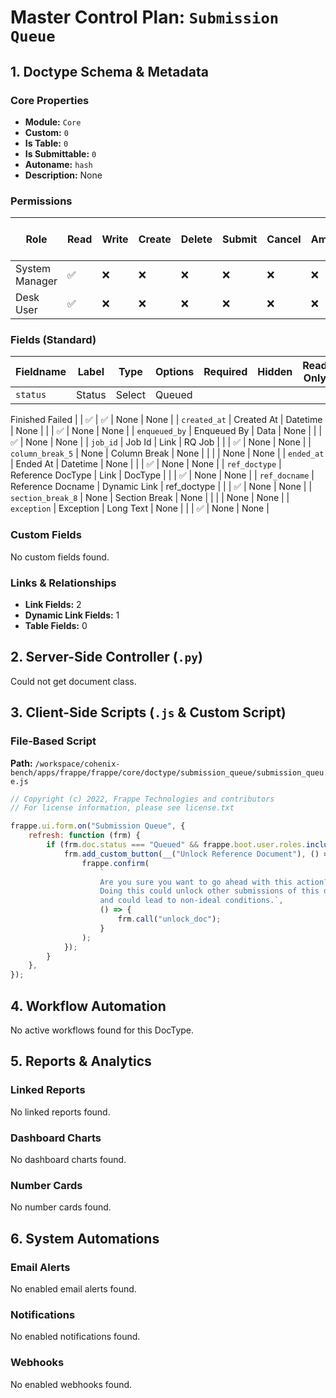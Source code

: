 # Master Control Plan: `Submission Queue`

## 1. Doctype Schema & Metadata

### Core Properties
- **Module:** `Core`
- **Custom:** `0`
- **Is Table:** `0`
- **Is Submittable:** `0`
- **Autoname:** `hash`
- **Description:** None

### Permissions
| Role | Read | Write | Create | Delete | Submit | Cancel | Amend | Report | Import | Export | Print | Email | Share | Set User Perms |
|---|---|---|---|---|---|---|---|---|---|---|---|---|---|---|
| System Manager | ✅ | ❌ | ❌ | ❌ | ❌ | ❌ | ❌ | ✅ | ❌ | ✅ | ✅ | ✅ | ✅ | ❌ |
| Desk User | ✅ | ❌ | ❌ | ❌ | ❌ | ❌ | ❌ | ❌ | ❌ | ❌ | ❌ | ❌ | ❌ | ❌ |


### Fields (Standard)
| Fieldname | Label | Type | Options | Required | Hidden | Read Only | Default | Description |
|---|---|---|---|---|---|---|---|---|
| `status` | Status | Select | Queued
Finished
Failed |  | ✅ | ✅ | None | None |
| `created_at` | Created At | Datetime | None |  |  | ✅ | None | None |
| `enqueued_by` | Enqueued By | Data | None |  |  | ✅ | None | None |
| `job_id` | Job Id | Link | RQ Job |  |  | ✅ | None | None |
| `column_break_5` | None | Column Break | None |  |  |  | None | None |
| `ended_at` | Ended At | Datetime | None |  |  | ✅ | None | None |
| `ref_doctype` | Reference DocType | Link | DocType |  |  | ✅ | None | None |
| `ref_docname` | Reference Docname | Dynamic Link | ref_doctype |  |  | ✅ | None | None |
| `section_break_8` | None | Section Break | None |  |  |  | None | None |
| `exception` | Exception | Long Text | None |  |  | ✅ | None | None |


### Custom Fields
No custom fields found.


### Links & Relationships
- **Link Fields:** 2
- **Dynamic Link Fields:** 1
- **Table Fields:** 0

## 2. Server-Side Controller (`.py`)
Could not get document class.


## 3. Client-Side Scripts (`.js` & Custom Script)
### File-Based Script
**Path:** `/workspace/cohenix-bench/apps/frappe/frappe/core/doctype/submission_queue/submission_queue.js`
```javascript
// Copyright (c) 2022, Frappe Technologies and contributors
// For license information, please see license.txt

frappe.ui.form.on("Submission Queue", {
	refresh: function (frm) {
		if (frm.doc.status === "Queued" && frappe.boot.user.roles.includes("System Manager")) {
			frm.add_custom_button(__("Unlock Reference Document"), () => {
				frappe.confirm(
					`
					Are you sure you want to go ahead with this action?
					Doing this could unlock other submissions of this document which are in queue (if present)
					and could lead to non-ideal conditions.`,
					() => {
						frm.call("unlock_doc");
					}
				);
			});
		}
	},
});

```




## 4. Workflow Automation
No active workflows found for this DocType.


## 5. Reports & Analytics
### Linked Reports
No linked reports found.


### Dashboard Charts
No dashboard charts found.


### Number Cards
No number cards found.


## 6. System Automations
### Email Alerts
No enabled email alerts found.


### Notifications
No enabled notifications found.


### Webhooks
No enabled webhooks found.
